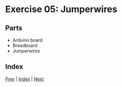 
# Exercise 05: Jumperwires

## Parts

* Arduino board
* Breadboard
* Jumperwires

## Index

[Prev](../04-Breadboard/04-Breadboard.md) |  [Index](../course_index.md) |  [Next](../06-Arduino_IDE/06-Arduino_IDE.md)

